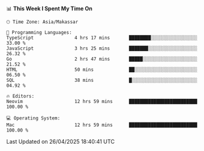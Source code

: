 <!--START_SECTION:waka-->
📊 **This Week I Spent My Time On** 

```text
🕑︎ Time Zone: Asia/Makassar

💬 Programming Languages: 
TypeScript               4 hrs 17 mins       ████████░░░░░░░░░░░░░░░░░   33.00 % 
JavaScript               3 hrs 25 mins       ███████░░░░░░░░░░░░░░░░░░   26.32 % 
Go                       2 hrs 47 mins       █████░░░░░░░░░░░░░░░░░░░░   21.52 % 
HTML                     50 mins             ██░░░░░░░░░░░░░░░░░░░░░░░   06.50 % 
SQL                      38 mins             █░░░░░░░░░░░░░░░░░░░░░░░░   04.92 % 

🔥 Editors: 
Neovim                   12 hrs 59 mins      █████████████████████████   100.00 % 

💻 Operating System: 
Mac                      12 hrs 59 mins      █████████████████████████   100.00 % 
```


 Last Updated on 26/04/2025 18:40:41 UTC
<!--END_SECTION:waka-->
